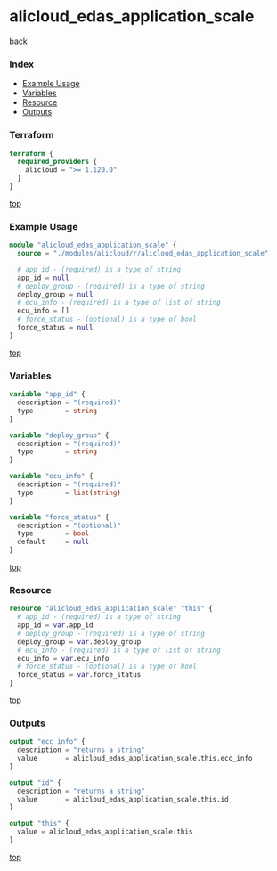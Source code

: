 # alicloud_edas_application_scale

[back](../alicloud.md)

### Index

- [Example Usage](#example-usage)
- [Variables](#variables)
- [Resource](#resource)
- [Outputs](#outputs)

### Terraform

```terraform
terraform {
  required_providers {
    alicloud = ">= 1.120.0"
  }
}
```

[top](#index)

### Example Usage

```terraform
module "alicloud_edas_application_scale" {
  source = "./modules/alicloud/r/alicloud_edas_application_scale"

  # app_id - (required) is a type of string
  app_id = null
  # deploy_group - (required) is a type of string
  deploy_group = null
  # ecu_info - (required) is a type of list of string
  ecu_info = []
  # force_status - (optional) is a type of bool
  force_status = null
}
```

[top](#index)

### Variables

```terraform
variable "app_id" {
  description = "(required)"
  type        = string
}

variable "deploy_group" {
  description = "(required)"
  type        = string
}

variable "ecu_info" {
  description = "(required)"
  type        = list(string)
}

variable "force_status" {
  description = "(optional)"
  type        = bool
  default     = null
}
```

[top](#index)

### Resource

```terraform
resource "alicloud_edas_application_scale" "this" {
  # app_id - (required) is a type of string
  app_id = var.app_id
  # deploy_group - (required) is a type of string
  deploy_group = var.deploy_group
  # ecu_info - (required) is a type of list of string
  ecu_info = var.ecu_info
  # force_status - (optional) is a type of bool
  force_status = var.force_status
}
```

[top](#index)

### Outputs

```terraform
output "ecc_info" {
  description = "returns a string"
  value       = alicloud_edas_application_scale.this.ecc_info
}

output "id" {
  description = "returns a string"
  value       = alicloud_edas_application_scale.this.id
}

output "this" {
  value = alicloud_edas_application_scale.this
}
```

[top](#index)